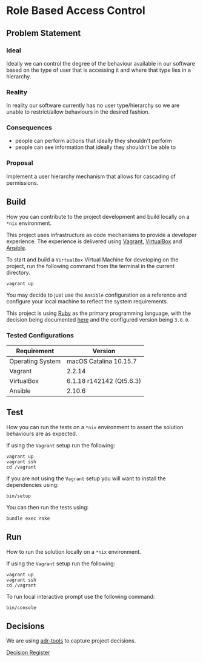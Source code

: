 # Role Based Access Control

## Problem Statement

### Ideal

Ideally we can control the degree of the behaviour available in our software based on the type of user that is accessing it and where that type lies in a hierarchy.

### Reality

In reality our software currently has no user type/hierarchy so we are unable to restrict/allow behaviours in the desired fashion.

### Consequences

* people can perform actions that ideally they shouldn't perform
* people can see information that ideally they shouldn't be able to

### Proposal

Implement a user hierarchy mechanism that allows for cascading of permissions.

## Build

How you can contribute to the project development and build locally on a `*nix` environment.

This project uses infrastructure as code mechanisms to provide a developer experience. The experience is delivered using [Vagrant](https://www.vagrantup.com), [VirtualBox](https://www.virtualbox.org) and [Ansible](https://github.com/ansible/ansible).

To start and build a `VirtualBox` Virtual Machine for developing on the project, run the following command from the terminal in the current directory.

```
vagrant up
```

You may decide to just use the `Ansible` configuration as a reference and configure your local machine to reflect the system requirements.

This project is using [Ruby](https://www.ruby-lang.org/en/) as the primary programming language, with the decision being documented [here](documentation/decisions/0002-use-ruby-as-the-programming-language-for-the-project-behaviours.md) and the configured version being `3.0.0`.

### Tested Configurations

| Requirement | Version |
|--|--|
| Operating System | macOS Catalina 10.15.7  |
| Vagrant | 2.2.14 |
| VirtualBox | 6.1.18 r142142 (Qt5.6.3) |
| Ansible | 2.10.6 |

## Test

How you can run the tests on a `*nix` environment to assert the solution behaviours are as expected.

If using the `Vagrant` setup run the following:

```
vagrant up
vagrant ssh
cd /vagrant
```

If you are not using the `Vagrant` setup you will want to install the dependencies using:

```
bin/setup
```

You can then run the tests using:

```
bundle exec rake
```

## Run

How to run the solution locally on a `*nix` environment.

If using the `Vagrant` setup run the following:

```
vagrant up
vagrant ssh
cd /vagrant
```

To run local interactive prompt use the following command:

```
bin/console
```

## Decisions

We are using [adr-tools](https://github.com/npryce/adr-tools) to capture project decisions.

[Decision Register](documentation/decisions)
